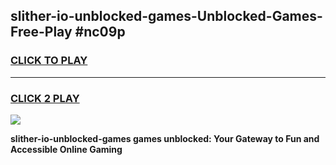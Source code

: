 
## slither-io-unblocked-games-Unblocked-Games-Free-Play #nc09p
<h3>
<a href="https://us.freeplayer.one?title=slither-io-unblocked-games&ref=9M">CLICK TO PLAY</a></h3>
<hr>

<h3>
<a href="https://us.freeplayer.one?title=slither-io-unblocked-games&ref=9M">CLICK 2 PLAY</a>
  
</h3>

<a href="https://us.freeplayer.one?title=slither-io-unblocked-games&ref=9M"><img src="https://clearcache.store/games.png"></a>


**slither-io-unblocked-games games unblocked: Your Gateway to Fun and Accessible Online Gaming**
